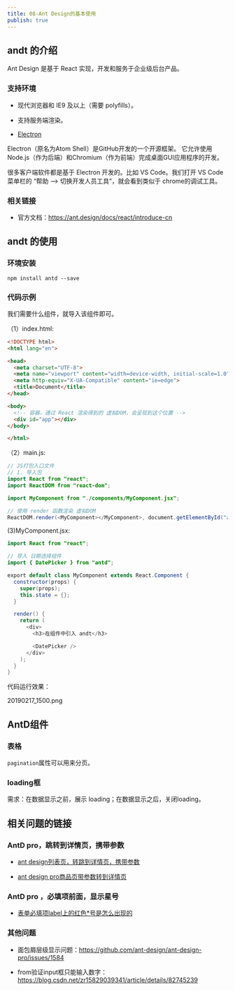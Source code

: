 ```yaml
---
title: 08-Ant Design的基本使用
publish: true
---
```


<ArticleTopAd></ArticleTopAd>



## andt 的介绍

Ant Design 是基于 React 实现，开发和服务于企业级后台产品。

### 支持环境

- 现代浏览器和 IE9 及以上（需要 polyfills）。

- 支持服务端渲染。

- [Electron](https://electronjs.org/)


Electron（原名为Atom Shell）是GitHub开发的一个开源框架。 它允许使用Node.js（作为后端）和Chromium（作为前端）完成桌面GUI应用程序的开发。

很多客户端软件都是基于 Electron 开发的。比如 VS Code。我们打开 VS Code 菜单栏的 “帮助 --> 切换开发人员工具”，就会看到类似于 chrome的调试工具。


### 相关链接

- 官方文档：<https://ant.design/docs/react/introduce-cn>





## andt 的使用



### 环境安装

```
npm install antd --save
```

### 代码示例

我们需要什么组件，就导入该组件即可。


（1）index.html:

```html
<!DOCTYPE html>
<html lang="en">

<head>
  <meta charset="UTF-8">
  <meta name="viewport" content="width=device-width, initial-scale=1.0">
  <meta http-equiv="X-UA-Compatible" content="ie=edge">
  <title>Document</title>
</head>

<body>
  <!-- 容器，通过 React 渲染得到的 虚拟DOM，会呈现到这个位置 -->
  <div id="app"></div>
</body>

</html>
```


（2）main.js:

```java
// JS打包入口文件
// 1. 导入包
import React from "react";
import ReactDOM from "react-dom";

import MyComponent from "./components/MyComponent.jsx";

// 使用 render 函数渲染 虚拟DOM
ReactDOM.render(<MyComponent></MyComponent>, document.getElementById("app"));

```



(3)MyComponent.jsx:

```java
import React from "react";

// 导入 日期选择组件
import { DatePicker } from "antd";

export default class MyComponent extends React.Component {
  constructor(props) {
    super(props);
    this.state = {};
  }

  render() {
    return (
      <div>
        <h3>在组件中引入 andt</h3>

        <DatePicker />
      </div>
    );
  }
}

```


代码运行效果：

20190217_1500.png


## AntD组件

### 表格


`pagination`属性可以用来分页。


### loading框

需求：在数据显示之前，展示 loading；在数据显示之后，关闭loading。


## 相关问题的链接




### AntD pro，跳转到详情页，携带参数

- [ant design列表页，转跳到详情页，携带参数](https://blog.csdn.net/u011613356/article/details/81505883)

- [ant design pro商品页带参数转到详情页](https://blog.csdn.net/ws995339251/article/details/86771701)


### AntD pro ，必填项前面，显示星号

- [表单必填项label上的红色*号是怎么出现的](https://github.com/ant-design/ant-design-pro/issues/2044)

### 其他问题

- 面包屑层级显示问题：<https://github.com/ant-design/ant-design-pro/issues/1584>

- from验证input框只能输入数字：<https://blog.csdn.net/zr15829039341/article/details/82745239>


